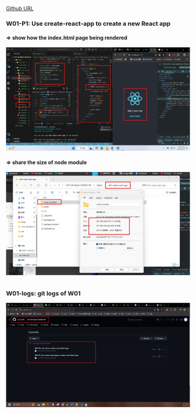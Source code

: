 [Github URL](https://github.com/rory12392/1141-2N-demo-HUHAO-49)

### W01-P1: Use create-react-app to create a new React app

#### => show how the index.html page being rendered

![](w01-p1-1.png)

#### => share the size of node module

![](w01-p1-2.png)

```

```

### W01-logs: git logs of W01

![](w01-logs.png)
